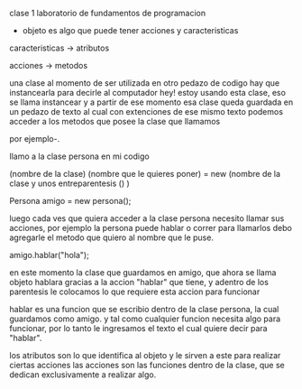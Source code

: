 clase 1 laboratorio de fundamentos de programacion

* objeto es algo que puede tener acciones y caracteristicas

caracteristicas -> atributos

acciones -> metodos

una clase al momento de ser utilizada en otro pedazo de codigo hay que instancearla para decirle al computador
hey! estoy usando esta clase, eso se llama instancear y a partir de ese momento esa clase queda guardada en un pedazo de texto
al cual con extenciones de ese mismo texto podemos acceder a los metodos que posee la clase que llamamos

por ejemplo-.

llamo a la clase persona en mi codigo

(nombre de la clase) (nombre que le quieres poner) = new (nombre de la clase y unos entreparentesis () )

Persona  amigo = new persona();

luego cada ves que quiera acceder a la clase persona necesito llamar sus acciones, por ejemplo la persona puede hablar o correr
para llamarlos debo agregarle el metodo que quiero al nombre que le puse.

amigo.hablar("hola");

en este momento la clase que guardamos en amigo, que ahora se llama objeto hablara gracias a la accion "hablar" que tiene,
y adentro de los parentesis le colocamos lo que requiere esta accion para funcionar

hablar es una funcion que se escribio dentro de la clase persona, la cual guardamos como amigo. y tal como cualquier funcion
necesita algo para funcionar, por lo tanto le ingresamos el texto el cual quiere decir para "hablar".


los atributos son lo que identifica al objeto y le sirven a este para realizar ciertas acciones
las acciones son las funciones dentro de la clase, que se dedican exclusivamente a realizar algo.


